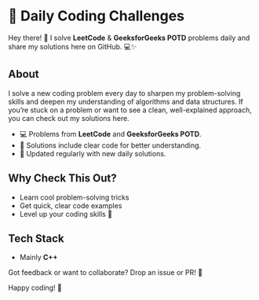 # 🚀 Daily Coding Challenges

Hey there! 👋 
I solve **LeetCode** & **GeeksforGeeks POTD** problems daily and share my solutions here on GitHub. 💻✨

## About

I solve a new coding problem every day to sharpen my problem-solving skills and deepen my understanding of algorithms and data structures. If you’re stuck on a problem or want to see a clean, well-explained approach, you can check out my solutions here.

- 💻 Problems from **LeetCode** and **GeeksforGeeks POTD**.
- 📝 Solutions include clear code  for better understanding.
- 🔄 Updated regularly with new daily solutions.

## Why Check This Out?  
- Learn cool problem-solving tricks  
- Get quick, clear code examples  
- Level up your coding skills 🚀

## Tech Stack  
- Mainly **C++**  

Got feedback or want to collaborate? Drop an issue or PR! 🙌

Happy coding! 🎉
